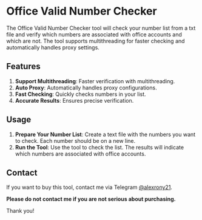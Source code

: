 # Office Valid Number Checker

The Office Valid Number Checker tool will check your number list from a txt file and verify which numbers are associated with office accounts and which are not. The tool supports multithreading for faster checking and automatically handles proxy settings.

## Features

1. **Support Multithreading**: Faster verification with multithreading.
2. **Auto Proxy**: Automatically handles proxy configurations.
3. **Fast Checking**: Quickly checks numbers in your list.
4. **Accurate Results**: Ensures precise verification.

## Usage

1. **Prepare Your Number List**: Create a text file with the numbers you want to check. Each number should be on a new line.
2. **Run the Tool**: Use the tool to check the list. The results will indicate which numbers are associated with office accounts.

## Contact

If you want to buy this tool, contact me via Telegram [@alexrony21](https://t.me/alexrony21).

**Please do not contact me if you are not serious about purchasing.**

Thank you!
